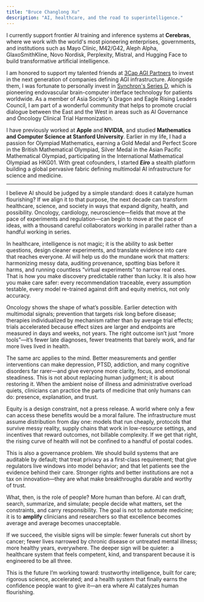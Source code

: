 ```yaml
---
title: "Bruce Changlong Xu"
description: "AI, healthcare, and the road to superintelligence."
---
```


I currently support frontier AI training and inference systems at **Cerebras**, where we work with the world's most pioneering enterprises, governments, and institutions such as Mayo Clinic, M42/G42, Aleph Alpha, GlaxoSmithKline, Novo Nordisk, Perplexity, Mistral, and Hugging Face to build transformative artificial intelligence.  

I am honored to support my talented friends at [3Cap AGI Partners](https://3cagi.vc/) to invest in the next generation of companies defining AGI infrastructure. Alongside them, I was fortunate to personally invest in [Synchron's Series D](https://synchron.com/), which is pioneering endovascular brain-computer interface technology for patients worldwide. As a member of Asia Society's Dragon and Eagle Rising Leaders Council, I am part of a wonderful community that helps to promote crucial dialogue between the East and the West in areas such as AI Governance and Oncology Clinical Trial Harmonization. 

I have previously worked at **Apple** and **NVIDIA**, and studied **Mathematics and Computer Science at Stanford University**. Earlier in my life, I had a passion for Olympiad Mathematics, earning a Gold Medal and Perfect Score in the British Mathematical Olympiad, Silver Medal in the Asian Pacific Mathematical Olympiad, participating in the International Mathematical Olympiad as HKG01. With great cofounders, I started _**Eiro**_ a stealth platform building a global pervasive fabric defining multimodal AI infrastructure for science and medicine.

---

I believe AI should be judged by a simple standard: does it catalyze human flourishing? If we align it to that purpose, the next decade can transform healthcare, science, and society in ways that expand dignity, health, and possibility. Oncology, cardiology, neuroscience—fields that move at the pace of experiments and regulation—can begin to move at the pace of ideas, with a thousand careful collaborators working in parallel rather than a handful working in series.

In healthcare, intelligence is not magic; it is the ability to ask better questions, design cleaner experiments, and translate evidence into care that reaches everyone. AI will help us do the mundane work that matters: harmonizing messy data, auditing provenance, spotting bias before it harms, and running countless “virtual experiments” to narrow real ones. That is how you make discovery predictable rather than lucky. It is also how you make care safer: every recommendation traceable, every assumption testable, every model re-trained against drift and equity metrics, not only accuracy.

Oncology shows the shape of what’s possible. Earlier detection with multimodal signals; prevention that targets risk long before disease; therapies individualized by mechanism rather than by average trial effects; trials accelerated because effect sizes are larger and endpoints are measured in days and weeks, not years. The right outcome isn’t just “more tools”—it’s fewer late diagnoses, fewer treatments that barely work, and far more lives lived in health.

The same arc applies to the mind. Better measurements and gentler interventions can make depression, PTSD, addiction, and many cognitive disorders far rarer—and give everyone more clarity, focus, and emotional steadiness. This is not about replacing human judgment; it is about restoring it. When the ambient noise of illness and administrative overload quiets, clinicians can practice the parts of medicine that only humans can do: presence, explanation, and trust.

Equity is a design constraint, not a press release. A world where only a few can access these benefits would be a moral failure. The infrastructure must assume distribution from day one: models that run cheaply, protocols that survive messy reality, supply chains that work in low-resource settings, and incentives that reward outcomes, not billable complexity. If we get that right, the rising curve of health will not be confined to a handful of postal codes.

This is also a governance problem. We should build systems that are auditable by default; that treat privacy as a first-class requirement; that give regulators live windows into model behavior; and that let patients see the evidence behind their care. Stronger rights and better institutions are not a tax on innovation—they are what make breakthroughs durable and worthy of trust.

What, then, is the role of people? More human than before. AI can draft, search, summarize, and simulate; people decide what matters, set the constraints, and carry responsibility. The goal is not to automate medicine; it is to **amplify** clinicians and researchers so that excellence becomes average and average becomes unacceptable.

If we succeed, the visible signs will be simple: fewer funerals cut short by cancer; fewer lives narrowed by chronic disease or untreated mental illness; more healthy years, everywhere. The deeper sign will be quieter: a healthcare system that feels competent, kind, and transparent because it is engineered to be all three.

This is the future I’m working toward: trustworthy intelligence, built for care; rigorous science, accelerated; and a health system that finally earns the confidence people want to give it—an era where AI catalyzes human flourishing.
